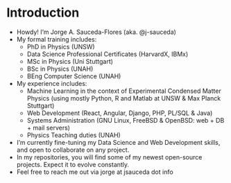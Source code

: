 # Introduction

- Howdy! I’m Jorge A. Sauceda-Flores (aka. @j-sauceda)
- My formal training includes:
  - PhD in Physics (UNSW)
  - Data Science Professional Certificates (HarvardX, IBMx)
  - MSc in Physics (Uni Stuttgart)
  - BSc in Physics (UNAH)
  - BEng Computer Science (UNAH)
- My experience includes:
  - Machine Learning in the context of Experimental Condensed Matter Physics (using mostly Python, R and Matlab at UNSW & Max Planck Stuttgart)
  - Web Development (React, Angular, Django, PHP, PL/SQL & Java)
  - Systems Administration (GNU Linux, FreeBSD & OpenBSD: web + DB + mail servers)
  - Physics Teaching duties (UNAH)
- I’m currently fine-tuning my Data Science and Web Development skills, and open to collaborate on any project.
- In my repositories, you will find some of my newest open-source projects. Expect it to evolve constantly.
- Feel free to reach me out via jorge at jsauceda dot info

<!---
j-sauceda/j-sauceda is a ✨ special ✨ repository because its `README.md` (this file) appears on your GitHub profile.
You can click the Preview link to take a look at your changes.
--->
